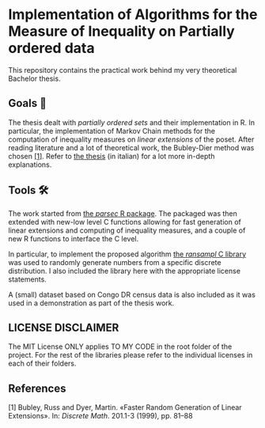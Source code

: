# Implementation of Algorithms for the Measure of Inequality on Partially ordered data

This repository contains the practical work behind my very theoretical Bachelor thesis.

## Goals 🎯

The thesis dealt with *partially ordered sets* and their implementation in R.
In particular, the implementation of Markov Chain methods for the computation of inequality measures on *linear extensions* of the poset.
After reading literature and a lot of theoretical work, the Bubley-Dier method was chosen [[1]](#1).
Refer to [the thesis](https://github.com/rmaganza/parsec-improved/blob/master/thesis/tesi_RiccardoMaganza.pdf) (in italian) for a lot more in-depth explanations.

## Tools 🛠

The work started from [the *parsec* R package](https://cran.r-project.org/web/packages/parsec/index.html).
The packaged was then extended with new-low level C functions allowing for fast generation of linear extensions and computing of inequality measures, and a couple of new R functions to interface the C level.

In particular, to implement the proposed algorithm [the *ransampl* C library](https://jugit.fz-juelich.de/mlz/ransampl) was used to randomly generate numbers from a specific discrete distribution. I also included the library here with the appropriate license statements.

A (small) dataset based on Congo DR census data is also included as it was used in a demonstration as part of the thesis work.

## LICENSE DISCLAIMER

The MIT License ONLY applies TO MY CODE in the root folder of the project. For the rest of the libraries please refer to the individual licenses in each of their folders.


## References

<a id="1">[1]</a> 
Bubley, Russ and Dyer, Martin. «Faster Random Generation of Linear Extensions». In: *Discrete Math*. 201.1-3 (1999), pp. 81–88
